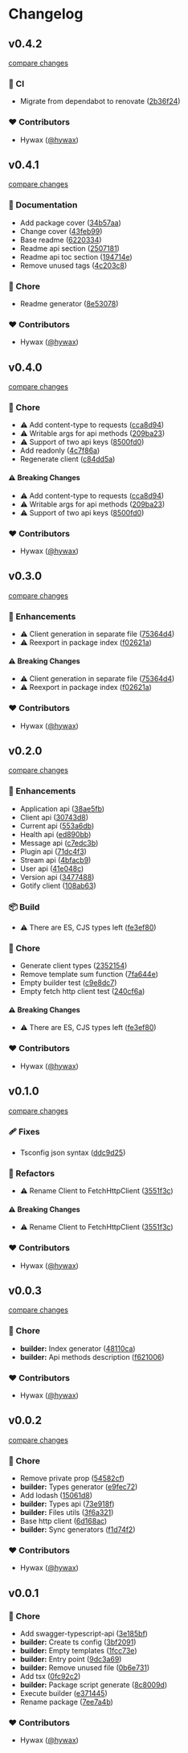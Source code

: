 # Changelog


## v0.4.2

[compare changes](https://github.com/hywax/gotify-client/compare/v0.4.1...v0.4.2)

### 🤖 CI

- Migrate from dependabot to renovate ([2b36f24](https://github.com/hywax/gotify-client/commit/2b36f24))

### ❤️ Contributors

- Hywax ([@hywax](http://github.com/hywax))

## v0.4.1

[compare changes](https://github.com/hywax/gotify-client/compare/v0.4.0...v0.4.1)

### 📖 Documentation

- Add package cover ([34b57aa](https://github.com/hywax/gotify-client/commit/34b57aa))
- Change cover ([43feb99](https://github.com/hywax/gotify-client/commit/43feb99))
- Base readme ([6220334](https://github.com/hywax/gotify-client/commit/6220334))
- Readme api section ([2507181](https://github.com/hywax/gotify-client/commit/2507181))
- Readme api toc section ([194714e](https://github.com/hywax/gotify-client/commit/194714e))
- Remove unused tags ([4c203c8](https://github.com/hywax/gotify-client/commit/4c203c8))

### 🏡 Chore

- Readme generator ([8e53078](https://github.com/hywax/gotify-client/commit/8e53078))

### ❤️ Contributors

- Hywax ([@hywax](http://github.com/hywax))

## v0.4.0

[compare changes](https://github.com/hywax/gotify-client/compare/v0.3.0...v0.4.0)

### 🏡 Chore

- ⚠️  Add content-type to requests ([cca8d94](https://github.com/hywax/gotify-client/commit/cca8d94))
- ⚠️  Writable args for api methods ([209ba23](https://github.com/hywax/gotify-client/commit/209ba23))
- ⚠️  Support of two api keys ([8500fd0](https://github.com/hywax/gotify-client/commit/8500fd0))
- Add readonly ([4c7f86a](https://github.com/hywax/gotify-client/commit/4c7f86a))
- Regenerate client ([c84dd5a](https://github.com/hywax/gotify-client/commit/c84dd5a))

#### ⚠️ Breaking Changes

- ⚠️  Add content-type to requests ([cca8d94](https://github.com/hywax/gotify-client/commit/cca8d94))
- ⚠️  Writable args for api methods ([209ba23](https://github.com/hywax/gotify-client/commit/209ba23))
- ⚠️  Support of two api keys ([8500fd0](https://github.com/hywax/gotify-client/commit/8500fd0))

### ❤️ Contributors

- Hywax ([@hywax](http://github.com/hywax))

## v0.3.0

[compare changes](https://github.com/hywax/gotify-client/compare/v0.2.0...v0.3.0)

### 🚀 Enhancements

- ⚠️  Client generation in separate file ([75364d4](https://github.com/hywax/gotify-client/commit/75364d4))
- ⚠️  Reexport in package index ([f02621a](https://github.com/hywax/gotify-client/commit/f02621a))

#### ⚠️ Breaking Changes

- ⚠️  Client generation in separate file ([75364d4](https://github.com/hywax/gotify-client/commit/75364d4))
- ⚠️  Reexport in package index ([f02621a](https://github.com/hywax/gotify-client/commit/f02621a))

### ❤️ Contributors

- Hywax ([@hywax](http://github.com/hywax))

## v0.2.0

[compare changes](https://github.com/hywax/gotify-client/compare/v0.1.0...v0.2.0)

### 🚀 Enhancements

- Application api ([38ae5fb](https://github.com/hywax/gotify-client/commit/38ae5fb))
- Client api ([30743d8](https://github.com/hywax/gotify-client/commit/30743d8))
- Current api ([553a6db](https://github.com/hywax/gotify-client/commit/553a6db))
- Health api ([ed890bb](https://github.com/hywax/gotify-client/commit/ed890bb))
- Message api ([c7edc3b](https://github.com/hywax/gotify-client/commit/c7edc3b))
- Plugin api ([71dc4f3](https://github.com/hywax/gotify-client/commit/71dc4f3))
- Stream api ([4bfacb9](https://github.com/hywax/gotify-client/commit/4bfacb9))
- User api ([41e048c](https://github.com/hywax/gotify-client/commit/41e048c))
- Version api ([3477488](https://github.com/hywax/gotify-client/commit/3477488))
- Gotify client ([108ab63](https://github.com/hywax/gotify-client/commit/108ab63))

### 📦 Build

- ⚠️  There are ES, CJS types left ([fe3ef80](https://github.com/hywax/gotify-client/commit/fe3ef80))

### 🏡 Chore

- Generate client types ([2352154](https://github.com/hywax/gotify-client/commit/2352154))
- Remove template sum function ([7fa644e](https://github.com/hywax/gotify-client/commit/7fa644e))
- Empty builder test ([c9e8dc7](https://github.com/hywax/gotify-client/commit/c9e8dc7))
- Empty fetch http client test ([240cf6a](https://github.com/hywax/gotify-client/commit/240cf6a))

#### ⚠️ Breaking Changes

- ⚠️  There are ES, CJS types left ([fe3ef80](https://github.com/hywax/gotify-client/commit/fe3ef80))

### ❤️ Contributors

- Hywax ([@hywax](http://github.com/hywax))

## v0.1.0

[compare changes](https://github.com/hywax/gotify-client/compare/v0.0.3...v0.1.0)

### 🩹 Fixes

- Tsconfig json syntax ([ddc9d25](https://github.com/hywax/gotify-client/commit/ddc9d25))

### 💅 Refactors

- ⚠️  Rename Client to FetchHttpClient ([3551f3c](https://github.com/hywax/gotify-client/commit/3551f3c))

#### ⚠️ Breaking Changes

- ⚠️  Rename Client to FetchHttpClient ([3551f3c](https://github.com/hywax/gotify-client/commit/3551f3c))

### ❤️ Contributors

- Hywax ([@hywax](http://github.com/hywax))

## v0.0.3

[compare changes](https://github.com/hywax/gotify-client/compare/v0.0.2...v0.0.3)

### 🏡 Chore

- **builder:** Index generator ([48110ca](https://github.com/hywax/gotify-client/commit/48110ca))
- **builder:** Api methods description ([f621006](https://github.com/hywax/gotify-client/commit/f621006))

### ❤️ Contributors

- Hywax ([@hywax](http://github.com/hywax))

## v0.0.2

[compare changes](https://github.com/hywax/gotify-client/compare/v0.0.1...v0.0.2)

### 🏡 Chore

- Remove private prop ([54582cf](https://github.com/hywax/gotify-client/commit/54582cf))
- **builder:** Types generator ([e9fec72](https://github.com/hywax/gotify-client/commit/e9fec72))
- Add lodash ([15061d8](https://github.com/hywax/gotify-client/commit/15061d8))
- **builder:** Types api ([73e918f](https://github.com/hywax/gotify-client/commit/73e918f))
- **builder:** Files utils ([3f6a321](https://github.com/hywax/gotify-client/commit/3f6a321))
- Base http client ([6d168ac](https://github.com/hywax/gotify-client/commit/6d168ac))
- **builder:** Sync generators ([f1d74f2](https://github.com/hywax/gotify-client/commit/f1d74f2))

### ❤️ Contributors

- Hywax ([@hywax](http://github.com/hywax))

## v0.0.1


### 🏡 Chore

- Add swagger-typescript-api ([3e185bf](https://github.com/hywax/gotify-client/commit/3e185bf))
- **builder:** Create ts config ([3bf2091](https://github.com/hywax/gotify-client/commit/3bf2091))
- **builder:** Empty templates ([1fcc73e](https://github.com/hywax/gotify-client/commit/1fcc73e))
- **builder:** Entry point ([9dc3a69](https://github.com/hywax/gotify-client/commit/9dc3a69))
- **builder:** Remove unused file ([0b6e731](https://github.com/hywax/gotify-client/commit/0b6e731))
- Add tsx ([0fc92c2](https://github.com/hywax/gotify-client/commit/0fc92c2))
- **builder:** Package script generate ([8c8009d](https://github.com/hywax/gotify-client/commit/8c8009d))
- Execute builder ([e371445](https://github.com/hywax/gotify-client/commit/e371445))
- Rename package ([7ee7a4b](https://github.com/hywax/gotify-client/commit/7ee7a4b))

### ❤️ Contributors

- Hywax ([@hywax](http://github.com/hywax))


